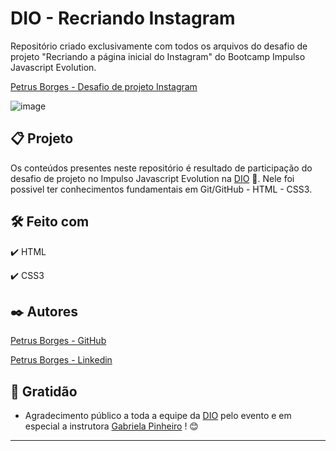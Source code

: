 # DIO - Recriando Instagram

Repositório criado exclusivamente com todos os arquivos do desafio de projeto "Recriando a página inicial do Instagram" do Bootcamp Impulso Javascript Evolution.

[Petrus Borges - Desafio de projeto Instagram](https://petrusborges-dio-desafiodeprojetoinstagram.netlify.app)

![image](https://user-images.githubusercontent.com/105453766/172063150-72d846ce-d880-4d0e-969a-ce6b81dcf643.png)

## 📋 Projeto

Os conteúdos presentes neste repositório é resultado de participação do desafio de projeto no Impulso Javascript Evolution na [DIO](https://www.dio.me) 🚀.
Nele foi possivel ter conhecimentos fundamentais em Git/GitHub - HTML - CSS3.

## 🛠️ Feito com

✔️ HTML

✔️ CSS3

## ✒️ Autores

[Petrus Borges - GitHub](https://github.com/PetrusBorges)

[Petrus Borges - Linkedin](https://www.linkedin.com/in/petrusborgesmachado/)

## 🎁 Gratidão

- Agradecimento público a toda a equipe da [DIO](https://www.dio.me) pelo evento e em especial a instrutora [Gabriela Pinheiro](https://github.com/SpruceGabriela) ! 😊

---
